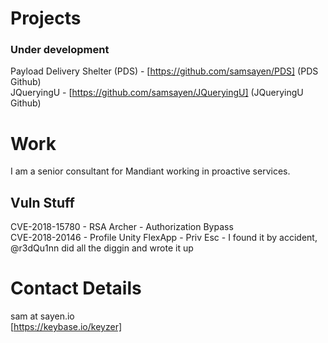 # Projects   
### Under development   
Payload Delivery Shelter (PDS) - [https://github.com/samsayen/PDS] (PDS Github)  
JQueryingU - [https://github.com/samsayen/JQueryingU] (JQueryingU Github)

# Work   
I am a senior consultant for Mandiant working in proactive services.   

## Vuln Stuff   
CVE-2018-15780 - RSA Archer - Authorization Bypass   
CVE-2018-20146 - Profile Unity FlexApp - Priv Esc - I found it by accident, @r3dQu1nn did all the diggin and wrote it up   

# Contact Details   
sam at sayen.io   
[https://keybase.io/keyzer]   
